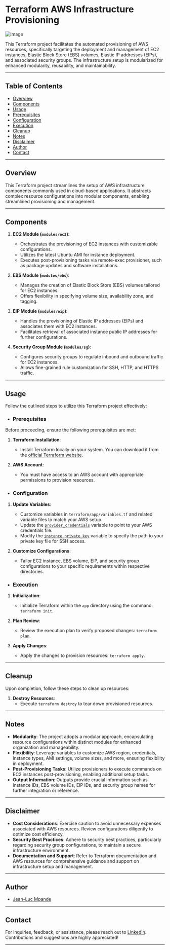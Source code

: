 # Terraform AWS Infrastructure Provisioning

![image](https://github.com/JL-Omega/Terraform-project/assets/96908472/4db0efe1-0f72-436d-a1ba-5ef686719b29)


This Terraform project facilitates the automated provisioning of AWS resources, specifically targeting the deployment and management of EC2 instances, Elastic Block Store (EBS) volumes, Elastic IP addresses (EIPs), and associated security groups. The infrastructure setup is modularized for enhanced modularity, reusability, and maintainability.

---

## Table of Contents

- [Overview](#overview)
- [Components](#components)
- [Usage](#usage)
- [Prerequisites](#prerequisites)
- [Configuration](#configuration)
- [Execution](#execution)
- [Cleanup](#cleanup)
- [Notes](#notes)
- [Disclaimer](#disclaimer)
- [Author](#author)
- [Contact](#contact)

---

## Overview

This Terraform project streamlines the setup of AWS infrastructure components commonly used in cloud-based applications. It abstracts complex resource configurations into modular components, enabling streamlined provisioning and management.

---

## Components

1. **EC2 Module (`modules/ec2`)**:
   - Orchestrates the provisioning of EC2 instances with customizable configurations.
   - Utilizes the latest Ubuntu AMI for instance deployment.
   - Executes post-provisioning tasks via remote-exec provisioner, such as package updates and software installations.

2. **EBS Module (`modules/ebs`)**:
   - Manages the creation of Elastic Block Store (EBS) volumes tailored for EC2 instances.
   - Offers flexibility in specifying volume size, availability zone, and tagging.

3. **EIP Module (`modules/eip`)**:
   - Handles the provisioning of Elastic IP addresses (EIPs) and associates them with EC2 instances.
   - Facilitates retrieval of associated instance public IP addresses for further configurations.

4. **Security Group Module (`modules/sg`)**:
   - Configures security groups to regulate inbound and outbound traffic for EC2 instances.
   - Allows fine-grained rule customization for SSH, HTTP, and HTTPS traffic.

---

## Usage

Follow the outlined steps to utilize this Terraform project effectively:

- ### Prerequisites

Before proceeding, ensure the following prerequisites are met:

1. **Terraform Installation**:
   - Install Terraform locally on your system. You can download it from the [official Terraform website](https://developer.hashicorp.com/terraform/install).

2. **AWS Account**:
   - You must have access to an AWS account with appropriate permissions to provision resources.


- ### Configuration

1. **Update Variables**:
   - Customize variables in `terraform/app/variables.tf` and related variable files to match your AWS setup.
   - Update the [`provider_credentials`](https://github.com/JL-Omega/Terraform-project/blob/main/app/variables.tf) variable to point to your AWS credentials file.
   - Modify the [`instance_private_key`](https://github.com/JL-Omega/Terraform-project/blob/main/modules/ec2/variables.tf) variable to specify the path to your private key file for SSH access.

2. **Customize Configurations**:
   - Tailor EC2 instance, EBS volume, EIP, and security group configurations to your specific requirements within respective directories.


- ### Execution

1. **Initialization**:
   - Initialize Terraform within the `app` directory using the command: `terraform init`.

2. **Plan Review**:
   - Review the execution plan to verify proposed changes: `terraform plan`.

3. **Apply Changes**:
   - Apply the changes to provision resources: `terraform apply`.

---

## Cleanup

Upon completion, follow these steps to clean up resources:

1. **Destroy Resources**:
   - Execute `terraform destroy` to tear down provisioned resources.

---

## Notes

- **Modularity**: The project adopts a modular approach, encapsulating resource configurations within distinct modules for enhanced organization and manageability.
- **Flexibility**: Leverage variables to customize AWS region, credentials, instance types, AMI settings, volume sizes, and more, ensuring flexibility in deployment.
- **Post-Provisioning Tasks**: Utilize provisioners to execute commands on EC2 instances post-provisioning, enabling additional setup tasks.
- **Output Information**: Outputs provide crucial information such as instance IDs, EBS volume IDs, EIP IDs, and security group names for further integration or reference.

---

## Disclaimer

- **Cost Considerations**: Exercise caution to avoid unnecessary expenses associated with AWS resources. Review configurations diligently to optimize cost efficiency.
- **Security Best Practices**: Adhere to security best practices, particularly regarding security group configurations, to maintain a secure infrastructure environment.
- **Documentation and Support**: Refer to Terraform documentation and AWS resources for comprehensive guidance and support on infrastructure setup and management.

---

## Author

- [Jean-Luc Mpande](https://www.linkedin.com/in/jean-luc-mpande-75981a23b/)

---

## Contact

For inquiries, feedback, or assistance, please reach out to [LinkedIn](https://www.linkedin.com/in/jean-luc-mpande-75981a23b/). Contributions and suggestions are highly appreciated!

---
